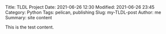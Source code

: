 Title: TLDL Project
Date: 2021-06-26 12:30
Modified: 2021-06-26 23:45
Category: Python
Tags: pelican, publishing
Slug:  my-TLDL-post
Author: me
Summary: site content

This is the test content.
